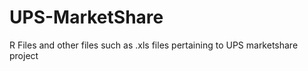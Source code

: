 # UPS-MarketShare
R Files and other files such as .xls files pertaining to UPS marketshare project 
